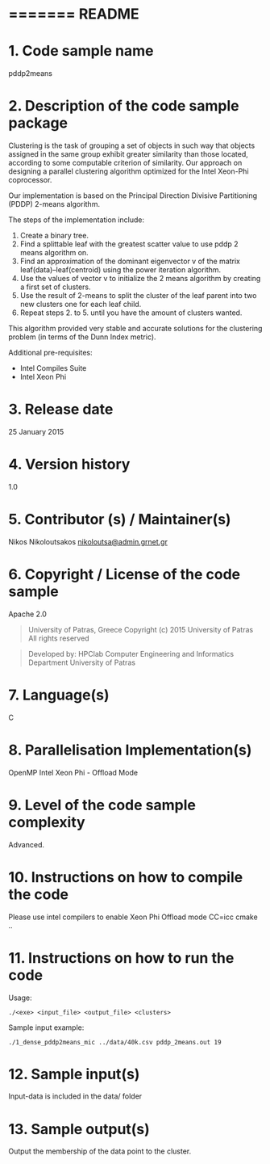 =======
README
=======

# 1. Code sample name
pddp2means

# 2. Description of the code sample package
Clustering is the task of grouping a set of objects in such way
that objects assigned in the same group exhibit greater similarity
than those located, according to some computable criterion of
similarity. Our approach on designing a parallel clustering algorithm optimized for the Intel Xeon-Phi
coprocessor.

Our implementation is based on the Principal Direction Divisive Partitioning (PDDP) 2-means algorithm. 

The steps of the implementation include:

1. Create a binary tree.
2. Find a splittable leaf with the greatest scatter value to use pddp 2 means algorithm on.
3. Find an approximation of the dominant eigenvector v of the matrix leaf(data)–leaf(centroid) using the power iteration algorithm.
4. Use the values of vector v to initialize the 2 means algorithm by creating a first set of clusters.
5. Use the result of 2-means to split the cluster of the leaf parent into two new clusters one for each leaf child.
6. Repeat steps 2. to 5. until you have the amount of clusters wanted.

This algorithm provided very stable and accurate solutions for the clustering problem (in terms of the Dunn Index metric).

Additional pre-requisites:
* Intel Compiles Suite
* Intel Xeon Phi

# 3. Release date
25 January 2015

# 4. Version history 
1.0

# 5. Contributor (s) / Maintainer(s) 
Nikos Nikoloutsakos <nikoloutsa@admin.grnet.gr>

# 6. Copyright / License of the code sample
Apache 2.0

> University of Patras, Greece
> Copyright (c) 2015 University of Patras
> All rights reserved

> Developed by: HPClab 
> Computer Engineering and Informatics Department
> University of Patras

# 7. Language(s) 
C

# 8. Parallelisation Implementation(s)
OpenMP
Intel Xeon Phi - Offload Mode

# 9. Level of the code sample complexity 
Advanced.

# 10. Instructions on how to compile the code
Please use intel compilers to enable Xeon Phi Offload mode
CC=icc cmake ..

# 11. Instructions on how to run the code
Usage:
```
./<exe> <input_file> <output_file> <clusters>
```

Sample input example:
```
./1_dense_pddp2means_mic ../data/40k.csv pddp_2means.out 19
```

# 12. Sample input(s)
Input-data is included in the data/ folder

# 13. Sample output(s)
Output the membership of the data point to the cluster.
